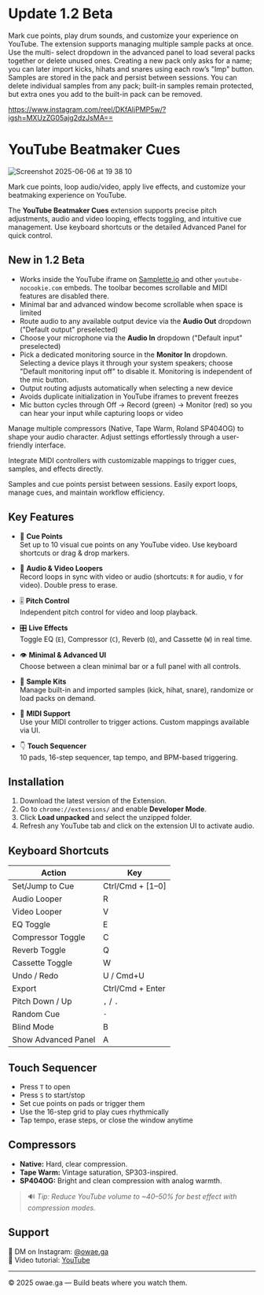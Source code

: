 # Update 1.2 Beta
Mark cue points, play drum sounds, and customize your experience on YouTube.
The extension supports managing multiple sample packs at once. Use the multi-
select dropdown in the advanced panel to load several packs together or delete
unused ones. Creating a new pack only asks for a name; you can later import
kicks, hihats and snares using each row’s "Imp" button. Samples are stored in
the pack and persist between sessions. You can delete individual samples from
any pack; built-in samples remain protected, but extra ones you add to the
built-in pack can be removed.

https://www.instagram.com/reel/DKfAljPMP5w/?igsh=MXUzZG05ajg2dzJsMA==

# YouTube Beatmaker Cues

![Screenshot 2025-06-06 at 19 38 10](https://github.com/user-attachments/assets/fc70d22d-c90a-4b66-9c4a-b66f001cdcc5)

Mark cue points, loop audio/video, apply live effects, and customize your beatmaking experience on YouTube.

The **YouTube Beatmaker Cues** extension supports precise pitch adjustments, audio and video looping, effects toggling, and intuitive cue management. Use keyboard shortcuts or the detailed Advanced Panel for quick control.

## New in 1.2 Beta
* Works inside the YouTube iframe on [Samplette.io](https://samplette.io) and other `youtube-nocookie.com` embeds. The toolbar becomes scrollable and MIDI features are disabled there.
* Minimal bar and advanced window become scrollable when space is limited
* Route audio to any available output device via the **Audio Out** dropdown ("Default output" preselected)
* Choose your microphone via the **Audio In** dropdown ("Default input" preselected)
* Pick a dedicated monitoring source in the **Monitor In** dropdown. Selecting a device plays it through your system speakers; choose "Default monitoring input off" to disable it. Monitoring is independent of the mic button.
* Output routing adjusts automatically when selecting a new device
* Avoids duplicate initialization in YouTube iframes to prevent freezes
* Mic button cycles through Off → Record (green) → Monitor (red) so you can hear your input while capturing loops or video

Manage multiple compressors (Native, Tape Warm, Roland SP404OG) to shape your audio character. Adjust settings effortlessly through a user-friendly interface.

Integrate MIDI controllers with customizable mappings to trigger cues, samples, and effects directly.

Samples and cue points persist between sessions. Easily export loops, manage cues, and maintain workflow efficiency.

## Key Features

- 🎯 **Cue Points**  
  Set up to 10 visual cue points on any YouTube video. Use keyboard shortcuts or drag & drop markers.

- 🔁 **Audio & Video Loopers**  
  Record loops in sync with video or audio (shortcuts: `R` for audio, `V` for video). Double press to erase.

- 🎚️ **Pitch Control**  
  Independent pitch control for video and loop playback.

- 🎛️ **Live Effects**  
  Toggle EQ (`E`), Compressor (`C`), Reverb (`Q`), and Cassette (`W`) in real time.

- 👁️ **Minimal & Advanced UI**  
  Choose between a clean minimal bar or a full panel with all controls.

- 🥁 **Sample Kits**  
  Manage built-in and imported samples (kick, hihat, snare), randomize or load packs on demand.

- 🎹 **MIDI Support**  
  Use your MIDI controller to trigger actions. Custom mappings available via UI.

- 👇 **Touch Sequencer**  
  10 pads, 16-step sequencer, tap tempo, and BPM-based triggering.

## Installation

1. Download the latest version of the Extension.
2. Go to `chrome://extensions/` and enable **Developer Mode**.
3. Click **Load unpacked** and select the unzipped folder.
4. Refresh any YouTube tab and click on the extension UI to activate audio.

## Keyboard Shortcuts

| Action | Key |
|-------|-----|
| Set/Jump to Cue | Ctrl/Cmd + [1–0] |
| Audio Looper | R |
| Video Looper | V |
| EQ Toggle | E |
| Compressor Toggle | C |
| Reverb Toggle | Q |
| Cassette Toggle | W |
| Undo / Redo | U / Cmd+U |
| Export | Ctrl/Cmd + Enter |
| Pitch Down / Up | `,` / `.` |
| Random Cue | `-` |
| Blind Mode | B |
| Show Advanced Panel | A |

## Touch Sequencer

- Press `T` to open
- Press `S` to start/stop
- Set cue points on pads or trigger them
- Use the 16-step grid to play cues rhythmically
- Tap tempo, erase steps, or close the window anytime

## Compressors

- **Native:** Hard, clear compression.
- **Tape Warm:** Vintage saturation, SP303-inspired.
- **SP404OG:** Bright and clean compression with analog warmth.

> 🔊 *Tip: Reduce YouTube volume to ~40–50% for best effect with compression modes.*

## Support

💬 DM on Instagram: [@owae.ga](https://instagram.com/owae.ga)  
🎥 Video tutorial: [YouTube](https://youtu.be/1--CEtz9H_0)

---

© 2025 owae.ga — Build beats where you watch them.
